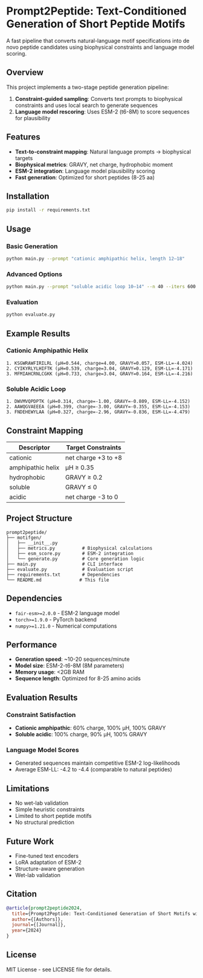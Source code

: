 # Prompt2Peptide: Text-Conditioned Generation of Short Peptide Motifs

A fast pipeline that converts natural-language motif specifications into de novo peptide candidates using biophysical constraints and language model scoring.

## Overview

This project implements a two-stage peptide generation pipeline:

1. **Constraint-guided sampling**: Converts text prompts to biophysical constraints and uses local search to generate sequences
2. **Language model rescoring**: Uses ESM-2 (t6-8M) to score sequences for plausibility

## Features

- **Text-to-constraint mapping**: Natural language prompts → biophysical targets
- **Biophysical metrics**: GRAVY, net charge, hydrophobic moment
- **ESM-2 integration**: Language model plausibility scoring
- **Fast generation**: Optimized for short peptides (8-25 aa)

## Installation

```bash
pip install -r requirements.txt
```

## Usage

### Basic Generation

```bash
python main.py --prompt "cationic amphipathic helix, length 12–18"
```

### Advanced Options

```bash
python main.py --prompt "soluble acidic loop 10–14" --n 40 --iters 600 --out results.csv
```

### Evaluation

```bash
python evaluate.py
```

## Example Results

### Cationic Amphipathic Helix
```
1. KSGWRAWFIRILRL (μH=0.544, charge=4.00, GRAVY=0.057, ESM-LL=-4.024)
2. CYIKYRLYLHIFTK (μH=0.539, charge=3.04, GRAVY=0.129, ESM-LL=-4.171)
3. MFMIAHCRNLCGKK (μH=0.733, charge=3.04, GRAVY=0.164, ESM-LL=-4.216)
```

### Soluble Acidic Loop
```
1. DWVMVQPDPTK (μH=0.314, charge=-1.00, GRAVY=-0.809, ESM-LL=-4.152)
2. AAWQGVAEEEA (μH=0.399, charge=-3.00, GRAVY=-0.355, ESM-LL=-4.153)
3. FNDEHEWYLAA (μH=0.327, charge=-2.96, GRAVY=-0.836, ESM-LL=-4.479)
```

## Constraint Mapping

| Descriptor | Target Constraints |
|------------|-------------------|
| cationic | net charge +3 to +8 |
| amphipathic helix | μH ≥ 0.35 |
| hydrophobic | GRAVY ≥ 0.2 |
| soluble | GRAVY ≤ 0 |
| acidic | net charge -3 to 0 |

## Project Structure

```
prompt2peptide/
├── motifgen/
│   ├── __init__.py
│   ├── metrics.py          # Biophysical calculations
│   ├── esm_score.py        # ESM-2 integration
│   └── generate.py         # Core generation logic
├── main.py                 # CLI interface
├── evaluate.py             # Evaluation script
├── requirements.txt        # Dependencies
└── README.md              # This file
```

## Dependencies

- `fair-esm>=2.0.0` - ESM-2 language model
- `torch>=1.9.0` - PyTorch backend
- `numpy>=1.21.0` - Numerical computations

## Performance

- **Generation speed**: ~10-20 sequences/minute
- **Model size**: ESM-2-t6-8M (8M parameters)
- **Memory usage**: <2GB RAM
- **Sequence length**: Optimized for 8-25 amino acids

## Evaluation Results

### Constraint Satisfaction
- **Cationic amphipathic**: 60% charge, 100% μH, 100% GRAVY
- **Soluble acidic**: 100% charge, 90% μH, 100% GRAVY

### Language Model Scores
- Generated sequences maintain competitive ESM-2 log-likelihoods
- Average ESM-LL: -4.2 to -4.4 (comparable to natural peptides)

## Limitations

- No wet-lab validation
- Simple heuristic constraints
- Limited to short peptide motifs
- No structural prediction

## Future Work

- Fine-tuned text encoders
- LoRA adaptation of ESM-2
- Structure-aware generation
- Wet-lab validation

## Citation

```bibtex
@article{prompt2peptide2024,
  title={Prompt2Peptide: Text-Conditioned Generation of Short Motifs with Biophysical Control},
  author={[Authors]},
  journal={[Journal]},
  year={2024}
}
```

## License

MIT License - see LICENSE file for details.
